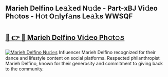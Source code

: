 ## Marieh Delfino Le𝚊𝚔ed N𝚞𝚍e - Part-xBJ Vi𝚍eo Ph𝚘tos - H𝚘t O𝚗lyf𝚊ns Le𝚊𝚔s WWSQF

# <h2><a href="http://hf0o6wg.feru.top/?c=Marieh+Delfino">🔗 👉 🔴 Marieh Delfino Vi𝚍𝚎o Ph𝚘t𝚘𝚜</a></h2>

[![Marieh Delfino Nu𝚍𝚎s](https://i.imgur.com/0TWrTi3.gif)](http://hf0o6wg.feru.top/?c=Marieh+Delfino)
Influencer Marieh Delfino recognized for their dance and lifestyle content on social platforms. Respected philanthropist Marieh Delfino, known for their generosity and commitment to giving back to the community. 
